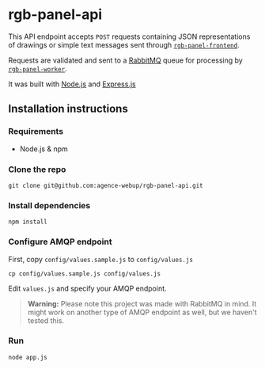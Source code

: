 # rgb-panel-api

This API endpoint accepts `POST` requests containing JSON representations of drawings or simple text messages sent through [`rgb-panel-frontend`](https://github.com/agence-webup/rgb-panel-frontend).

Requests are validated and sent to a [RabbitMQ](https://rabbitmq.com) queue for processing by [`rgb-panel-worker`](https://github.com/agence-webup/rgb-panel-worker).

It was built with [Node.js](https://nodejs.org) and [Express.js](https://expressjs.org)

## Installation instructions

### Requirements
- Node.js & npm

### Clone the repo
```
git clone git@github.com:agence-webup/rgb-panel-api.git
```

### Install dependencies
```
npm install
```

### Configure AMQP endpoint
First, copy `config/values.sample.js` to `config/values.js`
```
cp config/values.sample.js config/values.js
```
Edit `values.js` and specify your AMQP endpoint.

> __Warning:__
Please note this project was made with RabbitMQ in mind. It might work on another type of AMQP endpoint as well, but we haven't tested this.

### Run
```
node app.js
```